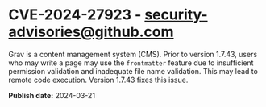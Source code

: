 # CVE-2024-27923 - security-advisories@github.com

Grav is a content management system (CMS). Prior to version 1.7.43, users who may write a page may use the `frontmatter` feature due to insufficient permission validation and inadequate file name validation. This may lead to remote code execution. Version 1.7.43 fixes this issue.

**Publish date:** 2024-03-21
